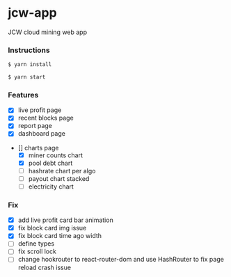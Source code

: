 # jcw-app

JCW cloud mining web app

### Instructions

```bash
$ yarn install

$ yarn start
```

### Features

-   [x] live profit page
-   [x] recent blocks page
-   [x] report page
-   [x] dashboard page
-   [] charts page
    -   [x] miner counts chart
    -   [x] pool debt chart
    -   [ ] hashrate chart per algo
    -   [ ] payout chart stacked
    -   [ ] electricity chart

### Fix

-   [x] add live profit card bar animation
-   [x] fix block card img issue
-   [x] fix block card time ago width
-   [ ] define types
-   [ ] fix scroll lock
-   [ ] change hookrouter to react-router-dom and use HashRouter to fix page reload crash issue
